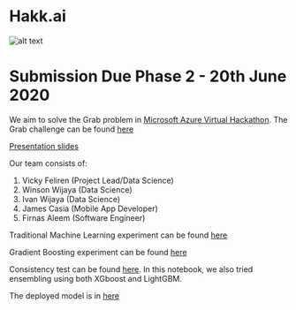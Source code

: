 # Hakk.ai

![alt text](https://github.com/hakk-ai/hakk.ai-data-science/blob/master/picture/unnamed(1).png)

# Submission Due Phase 2 - 20th June 2020

We aim to solve the Grab problem in [Microsoft Azure Virtual Hackathon](https://www.msazurevirtualhack.com/). The Grab challenge can be found [here](https://github.com/Feliren88/hakk.ai/blob/master/challenge%20guideline/Grab%20Challenge%20Guidelines%20-%20Phase%202.pdf)

[Presentation slides](https://github.com/hakk-ai/hakk.ai-data-science/blob/master/Document/hakk.ai%20presentation.pptx)

Our team consists of:
1. Vicky Feliren (Project Lead/Data Science)
2. Winson Wijaya (Data Science)
3. Ivan Wijaya (Data Science)
4. James Casia (Mobile App Developer)
5. Firnas Aleem (Software Engineer)

Traditional Machine Learning experiment can be found [here](https://github.com/hakk-ai/hakk.ai-data-science/blob/master/Modelling/Modelling_Feliren.ipynb)

Gradient Boosting experiment can be found [here](https://github.com/hakk-ai/hakk.ai-data-science/blob/master/Modelling/Modelling_GradientBoost_Ivan.ipynb)

Consistency test can be found [here](https://github.com/hakk-ai/hakk.ai-data-science/blob/master/Modelling/Modelling_MultipleScript%26Stacking_Ivan.ipynb). In this notebook, we also tried ensembling using both XGboost and LightGBM.

The deployed model is in [here](https://github.com/hakk-ai/hakk.ai-data-science/blob/master/Modelling/xgb_really_final.pkl)
